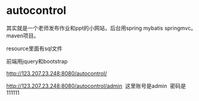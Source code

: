 # autocontrol

其实就是一个老师发布作业和ppt的小网站，后台用spring mybatis springmvc。maven项目。 

resource里面有sql文件

前端用jquery和bootstrap 

http://123.207.23.248:8080/autocontrol/

http://123.207.23.248:8080/autocontrol/admin  这里账号是admin  密码是111111

